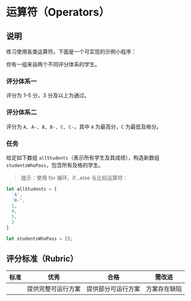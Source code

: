 # 运算符（Operators）

## 说明

练习使用各类运算符。下面是一个可实现的示例小程序：

你有一组来自两个不同评分体系的学生。

### 评分体系一

评分为 1–5 分，3 分及以上为通过。

### 评分体系二

评分为 `A, A-, B, B-, C, C-`，其中 `A` 为最高分，`C` 为最低及格分。

### 任务

给定如下数组 `allStudents`（表示所有学生及其成绩），构造新数组 `studentsWhoPass`，包含所有及格的学生。

> 提示：使用 for 循环、if...else 与比较运算符：

```javascript
let allStudents = [
  'A',
  'B-',
  1,
  4,
  5,
  2
]

let studentsWhoPass = [];
```

## 评分标准（Rubric）

| 标准 | 优秀 | 合格 | 需改进 |
| --- | --- | --- | --- |
|  | 提供完整可运行方案 | 提供部分可运行方案 | 方案存在缺陷 |
